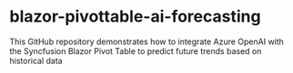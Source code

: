 # blazor-pivottable-ai-forecasting
This GitHub repository demonstrates how to integrate Azure OpenAI with the Syncfusion Blazor Pivot Table to predict future trends based on historical data
